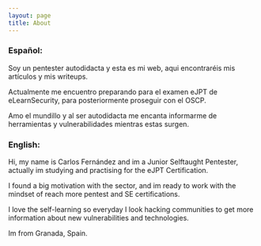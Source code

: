 ```yaml
---
layout: page
title: About
---
```


### [](#header-3)Español:

Soy un pentester autodidacta y esta es mi web, aqui encontraréis mis artículos y mis writeups.

Actualmente me encuentro preparando para el examen eJPT de eLearnSecurity, para posteriormente proseguir con el OSCP.

Amo el mundillo y al ser autodidacta me encanta informarme de herramientas y vulnerabilidades mientras estas surgen.

### [](#header-3)English:

Hi, my name is Carlos Fernández and im a Junior Selftaught Pentester, actually im studying and practising for the eJPT Certification.

I found a big motivation with the sector, and im ready to work with the mindset of reach more pentest and SE certifications.

I love the self-learning so everyday I look hacking communities to get more information about new vulnerabilities and technologies.

Im from Granada, Spain.
